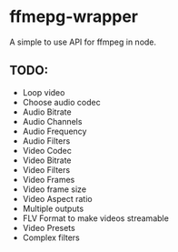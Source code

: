 # ffmepg-wrapper
A simple to use API for ffmpeg in node.

## TODO:
* Loop video
* Choose audio codec
* Audio Bitrate
* Audio Channels
* Audio Frequency
* Audio Filters
* Video Codec
* Video Bitrate
* Video Filters
* Video Frames
* Video frame size
* Video Aspect ratio
* Multiple outputs
* FLV Format to make videos streamable
* Video Presets
* Complex filters
